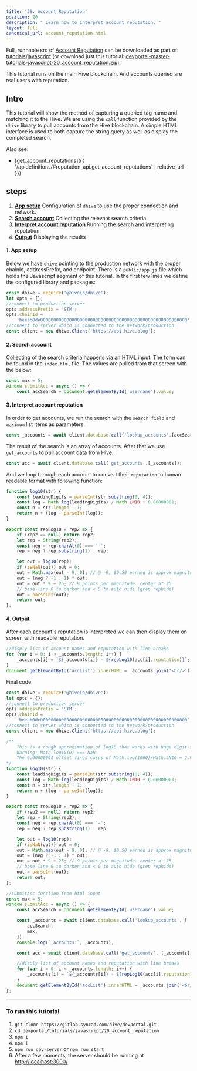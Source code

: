 ```yaml
---
title: 'JS: Account Reputation'
position: 20
description: "_Learn how to interpret account reputation._"
layout: full
canonical_url: account_reputation.html
---
```

Full, runnable src of [Account Reputation](https://gitlab.syncad.com/hive/devportal/-/tree/master/tutorials/javascript/20_account_reputation) can be downloaded as part of: [tutorials/javascript](https://gitlab.syncad.com/hive/devportal/-/tree/master/tutorials/javascript) (or download just this tutorial: [devportal-master-tutorials-javascript-20_account_reputation.zip](https://gitlab.syncad.com/hive/devportal/-/archive/master/devportal-master.zip?path=tutorials/javascript/20_account_reputation)).

This tutorial runs on the main Hive blockchain. And accounts queried are real users with reputation.

## Intro

This tutorial will show the method of capturing a queried tag name and matching it to the Hive. We are using the `call` function provided by the `dhive` library to pull accounts from the Hive blockchain. A simple HTML interface is used to both capture the string query as well as display the completed search.

Also see:
* [get_account_reputations]({{ '/apidefinitions/#reputation_api.get_account_reputations' | relative_url }})

## steps

1.  [**App setup**](#app-setup) Configuration of `dhive` to use the proper connection and network.
2.  [**Search account**](#search-account) Collecting the relevant search criteria
3.  [**Interpret account reputation**](#run-reputation) Running the search and interpreting reputation.
4.  [**Output**](#output) Displaying the results

#### 1. App setup <a name="app-setup"></a>

Below we have `dhive` pointing to the production network with the proper chainId, addressPrefix, and endpoint. There is a `public/app.js` file which holds the Javascript segment of this tutorial. In the first few lines we define the configured library and packages:

```javascript
const dhive = require('@hiveio/dhive');
let opts = {};
//connect to production server
opts.addressPrefix = 'STM';
opts.chainId =
    'beeab0de00000000000000000000000000000000000000000000000000000000';
//connect to server which is connected to the network/production
const client = new dhive.Client('https://api.hive.blog');
```

#### 2. Search account <a name="search-account"></a>

Collecting of the search criteria happens via an HTML input. The form can be found in the `index.html` file. The values are pulled from that screen with the below:

```javascript
const max = 5;
window.submitAcc = async () => {
    const accSearch = document.getElementById('username').value;
```

#### 3. Interpret account reputation <a name="run-reputation"></a>

In order to get accounts, we run the search with the `search field` and `maximum` list items as parameters.

```javascript
const _accounts = await client.database.call('lookup_accounts',[accSearch, max]);
```

The result of the search is an array of accounts. After that we use `get_accounts` to pull account data from Hive.

```javascript
const acc = await client.database.call('get_accounts',[_accounts]);
```

And we loop through each account to convert their `reputation` to human readable format with following function:

```javascript
function log10(str) {
    const leadingDigits = parseInt(str.substring(0, 4));
    const log = Math.log(leadingDigits) / Math.LN10 + 0.00000001;
    const n = str.length - 1;
    return n + (log - parseInt(log));
}

export const repLog10 = rep2 => {
    if (rep2 == null) return rep2;
    let rep = String(rep2);
    const neg = rep.charAt(0) === '-';
    rep = neg ? rep.substring(1) : rep;

    let out = log10(rep);
    if (isNaN(out)) out = 0;
    out = Math.max(out - 9, 0); // @ -9, $0.50 earned is approx magnitude 1
    out = (neg ? -1 : 1) * out;
    out = out * 9 + 25; // 9 points per magnitude. center at 25
    // base-line 0 to darken and < 0 to auto hide (grep rephide)
    out = parseInt(out);
    return out;
};
```

#### 4. Output <a name="output"></a>

After each account's reputation is interpreted we can then display them on screen with readable reputation.

```javascript
//disply list of account names and reputation with line breaks
for (var i = 0; i < _accounts.length; i++) {
    _accounts[i] = `${_accounts[i]} - ${repLog10(acc[i].reputation)}`;
}
document.getElementById('accList').innerHTML = _accounts.join('<br/>');
```

Final code:

```javascript
const dhive = require('@hiveio/dhive');
let opts = {};
//connect to production server
opts.addressPrefix = 'STM';
opts.chainId =
    'beeab0de00000000000000000000000000000000000000000000000000000000';
//connect to server which is connected to the network/production
const client = new dhive.Client('https://api.hive.blog');

/**
    This is a rough approximation of log10 that works with huge digit-strings.
    Warning: Math.log10(0) === NaN
    The 0.00000001 offset fixes cases of Math.log(1000)/Math.LN10 = 2.99999999~
*/
function log10(str) {
    const leadingDigits = parseInt(str.substring(0, 4));
    const log = Math.log(leadingDigits) / Math.LN10 + 0.00000001;
    const n = str.length - 1;
    return n + (log - parseInt(log));
}

export const repLog10 = rep2 => {
    if (rep2 == null) return rep2;
    let rep = String(rep2);
    const neg = rep.charAt(0) === '-';
    rep = neg ? rep.substring(1) : rep;

    let out = log10(rep);
    if (isNaN(out)) out = 0;
    out = Math.max(out - 9, 0); // @ -9, $0.50 earned is approx magnitude 1
    out = (neg ? -1 : 1) * out;
    out = out * 9 + 25; // 9 points per magnitude. center at 25
    // base-line 0 to darken and < 0 to auto hide (grep rephide)
    out = parseInt(out);
    return out;
};

//submitAcc function from html input
const max = 5;
window.submitAcc = async () => {
    const accSearch = document.getElementById('username').value;

    const _accounts = await client.database.call('lookup_accounts', [
        accSearch,
        max,
    ]);
    console.log(`_accounts:`, _accounts);

    const acc = await client.database.call('get_accounts', [_accounts]);

    //disply list of account names and reputation with line breaks
    for (var i = 0; i < _accounts.length; i++) {
        _accounts[i] = `${_accounts[i]} - ${repLog10(acc[i].reputation)}`;
    }
    document.getElementById('accList').innerHTML = _accounts.join('<br/>');
};

```

---

### To run this tutorial

1. `git clone https://gitlab.syncad.com/hive/devportal.git`
1. `cd devportal/tutorials/javascript/20_account_reputation`
1. `npm i`
1. `npm i`
1. `npm run dev-server` or `npm run start`
1. After a few moments, the server should be running at [http://localhost:3000/](http://localhost:3000/)
